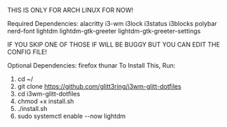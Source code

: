 THIS IS ONLY FOR ARCH LINUX FOR NOW! 

Required Dependencies: 
alacritty i3-wm i3lock i3status i3blocks polybar nerd-font lightdm lightdm-gtk-greeter lightdm-gtk-greeter-settings 

IF YOU SKIP ONE OF THOSE IF WILL BE BUGGY BUT YOU CAN EDIT THE CONFIG FILE!

Optional Dependencies:
firefox thunar
To Install This, Run:
1. cd ~/ 
2. git clone https://github.com/glitt3ring/i3wm-glitt-dotfiles 
3. cd i3wm-glitt-dotfiles 
4. chmod +x install.sh 
5. ./install.sh 
6. sudo systemctl enable --now lightdm
